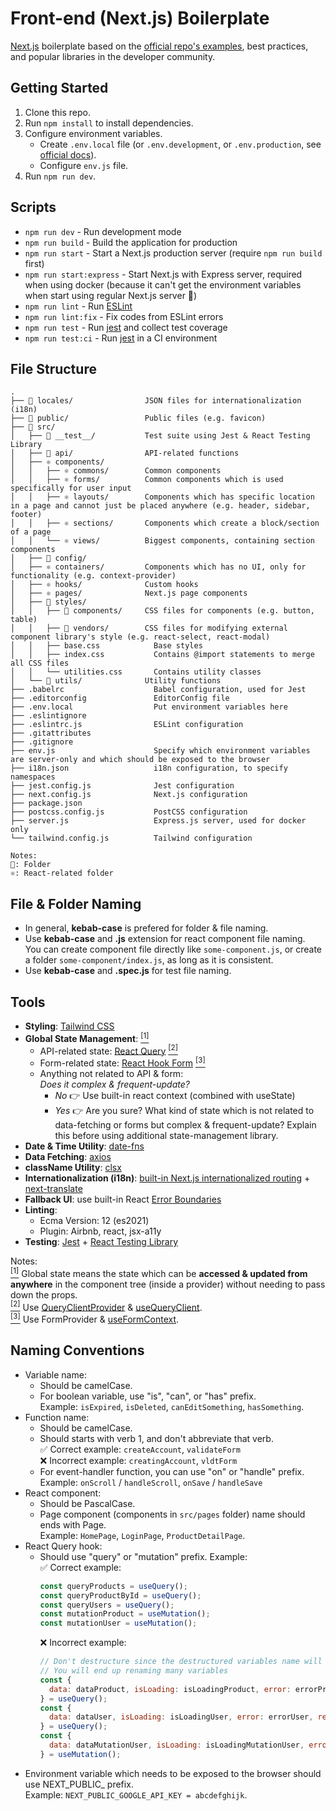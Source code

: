 # Front-end (Next.js) Boilerplate

[Next.js](https://nextjs.org/) boilerplate based on the [official repo's examples](https://github.com/vercel/next.js/tree/canary/examples), best practices, and popular libraries in the developer community.


## Getting Started

1. Clone this repo.
2. Run `npm install` to install dependencies.
3. Configure environment variables.
   - Create `.env.local` file (or `.env.development`, or `.env.production`, see [official docs](https://nextjs.org/docs/basic-features/environment-variables)).
   - Configure `env.js` file.
4. Run `npm run dev`.


## Scripts

- `npm run dev` - Run development mode
- `npm run build` - Build the application for production
- `npm run start` - Start a Next.js production server (require `npm run build` first)
- `npm run start:express` - Start Next.js with Express server, required when using docker (because it can't get the environment variables when start using regular Next.js server 🤷)
- `npm run lint` - Run [ESLint](https://eslint.org/)
- `npm run lint:fix` - Fix codes from ESLint errors
- `npm run test` - Run [jest](https://jestjs.io/) and collect test coverage
- `npm run test:ci` - Run [jest](https://jestjs.io/) in a CI environment


## File Structure

```raw
.
├── 📂 locales/                JSON files for internationalization (i18n)
├── 📂 public/                 Public files (e.g. favicon)
├── 📂 src/
│   ├── 📂 __test__/           Test suite using Jest & React Testing Library
│   ├── 📂 api/                API-related functions
│   ├── ⚛️ components/
│   │   ├── ⚛️ commons/        Common components
│   │   ├── ⚛️ forms/          Common components which is used specifically for user input
│   │   ├── ⚛️ layouts/        Components which has specific location in a page and cannot just be placed anywhere (e.g. header, sidebar, footer)
│   │   ├── ⚛️ sections/       Components which create a block/section of a page
│   │   └── ⚛️ views/          Biggest components, containing section components
│   ├── 📂 config/
│   ├── ⚛️ containers/         Components which has no UI, only for functionality (e.g. context-provider)
│   ├── ⚛️ hooks/              Custom hooks
│   ├── ⚛️ pages/              Next.js page components
│   ├── 📂 styles/
│   │   ├── 📂 components/     CSS files for components (e.g. button, table)
│   │   ├── 📂 vendors/        CSS files for modifying external component library's style (e.g. react-select, react-modal)
│   │   ├── base.css            Base styles
│   │   ├── index.css           Contains @import statements to merge all CSS files
│   │   └── utilities.css       Contains utility classes
│   └── 📂 utils/              Utility functions
├── .babelrc                    Babel configuration, used for Jest
├── .editorconfig               EditorConfig file
├── .env.local                  Put environment variables here
├── .eslintignore
├── .eslintrc.js                ESLint configuration
├── .gitattributes
├── .gitignore
├── env.js                      Specify which environment variables are server-only and which should be exposed to the browser
├── i18n.json                   i18n configuration, to specify namespaces
├── jest.config.js              Jest configuration
├── next.config.js              Next.js configuration
├── package.json
├── postcss.config.js           PostCSS configuration
├── server.js                   Express.js server, used for docker only
└── tailwind.config.js          Tailwind configuration

Notes:
📂: Folder
⚛️: React-related folder
```


## File & Folder Naming

- In general, **kebab-case** is prefered for folder & file naming.
- Use **kebab-case** and **.js** extension for react component file naming.  
  You can create component file directly like `some-component.js`, or create a folder `some-component/index.js`, as long as it is consistent.
- Use **kebab-case** and **.spec.js** for test file naming.


## Tools

- **Styling**: [Tailwind CSS](https://tailwindcss.com/)
- **Global State Management**: [<sup id="1">[1]</sup>](#note-1)
  - API-related state: [React Query](https://react-query.tanstack.com/) [<sup id="2">[2]</sup>](#note-2)
  - Form-related state: [React Hook Form](https://react-hook-form.com/) [<sup id="3">[3]</sup>](#note-3)
  - Anything not related to API & form:  
    _Does it complex & frequent-update?_
    - _No_ 👉 Use built-in react context (combined with useState)
    - _Yes_ 👉 Are you sure? What kind of state which is not related to data-fetching or forms but complex & frequent-update? Explain this before using additional state-management library.
- **Date & Time Utility**: [date-fns](https://date-fns.org/)
- **Data Fetching**: [axios](https://github.com/axios/axios)
- **className Utility**: [clsx](https://www.npmjs.com/package/clsx)
- **Internationalization (i18n)**: [built-in Next.js internationalized routing](https://nextjs.org/blog/next-10#internationalized-routing) + [next-translate](https://github.com/vinissimus/next-translate)
- **Fallback UI**: use built-in React [Error Boundaries](https://reactjs.org/docs/error-boundaries.html)
- **Linting**:
  - Ecma Version: 12 (es2021) 
  - Plugin: Airbnb, react, jsx-a11y
- **Testing**: [Jest](https://jestjs.io/) + [React Testing Library](https://testing-library.com/docs/react-testing-library/intro)

Notes:  
[<sup id="note-1">[1]</sup>](#1) <span id="1"></span>Global state means the state which can be **accessed & updated from anywhere** in the component tree (inside a provider) without needing to pass down the props.  
[<sup id="note-2">[2]</sup>](#2) <span id="2"></span>Use [QueryClientProvider](https://react-query.tanstack.com/reference/QueryClientProvider) & [useQueryClient](https://react-query.tanstack.com/reference/useQueryClient).  
[<sup id="note-3">[3]</sup>](#3) <span id="3"></span>Use FormProvider & [useFormContext](https://react-hook-form.com/api#useFormContext).


## Naming Conventions

- Variable name:
  - Should be camelCase.
  - For boolean variable, use "is", "can", or "has" prefix.  
    Example: `isExpired`, `isDeleted`, `canEditSomething`, `hasSomething`.
- Function name:
  - Should be camelCase.
  - Should starts with verb 1, and don't abbreviate that verb.  
    ✅ Correct example: `createAccount`, `validateForm`  
    ❌ Incorrect example: `creatingAccount`, `vldtForm`
  - For event-handler function, you can use "on" or "handle" prefix.  
    Example: `onScroll` / `handleScroll`, `onSave` / `handleSave`
- React component:
  - Should be PascalCase.
  - Page component (components in `src/pages` folder) name should ends with Page.  
    Example: `HomePage`, `LoginPage`, `ProductDetailPage`.
- React Query hook:
  - Should use "query" or "mutation" prefix. Example:  
    ✅ Correct example:  
    ```javascript
    const queryProducts = useQuery();
    const queryProductById = useQuery();
    const queryUsers = useQuery();
    const mutationProduct = useMutation();
    const mutationUser = useMutation();
    ```
    ❌ Incorrect example:  
    ```javascript
    // Don't destructure since the destructured variables name will conflict
    // You will end up renaming many variables
    const {
      data: dataProduct, isLoading: isLoadingProduct, error: errorProduct, refetch: refetchProduct,
    } = useQuery();
    const {
      data: dataUser, isLoading: isLoadingUser, error: errorUser, refetch: refetchUser,
    } = useQuery();
    const {
      data: dataMutationUser, isLoading: isLoadingMutationUser, error: errorMutationUser, mutate: mutateUser,
    } = useMutation();
    ```
- Environment variable which needs to be exposed to the browser should use NEXT_PUBLIC_ prefix.  
  Example: `NEXT_PUBLIC_GOOGLE_API_KEY = abcdefghijk`.
